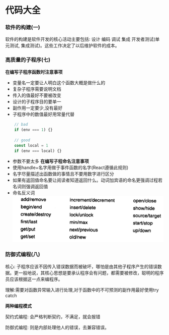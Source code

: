 # 代码大全
### 软件的构建(一)
软件的构建是软件开发的核心活动主要包括: 设计 编码 调试 集成 开发者测试(单元测试, 集成测试)。这些工作决定了以后维护软件的成本。

### 高质量的子程序(七)
**在编写子程序函数时注意事项**
- 变量名一定要让人明白这个函数大概是做什么的
- 复杂子程序需要说明文档
- 传入的值最好不要被改变
- 设计的子程序目的要单一
- 副作用一定要少,没有最好
- 子程序中的数值最好用常量代替
```js
    // bad
    if (env === 1) {}

    // good
    const local = 1
    if (env === local) {}
```
- 参数不要太多
**在编写子程命名注意事项**
- 使用handle+名字用做于事件函数的名字(React遵循此规则)
- 名字尽量描述出函数做的事情且不要用数字进行区分
- 如果有返回值命名要让阅读者知道返回什么。动词加宾语的命名更强调过程若名词则强调返回值
- 命名反义词
![](../img/Snipaste_2021-06-23_17-22-30.png)

### 防御式编程(八)
核心: 子程序应该不因传入错误数据而被破坏，哪怕是由其他子程序产生的错误数据。更一般地说，其核心思想是要承认程序会有问题，都需要被修改，聪明的程序员应该根据这一点来编程序。

理解:需要对函数异常输入进行处理,对于函数中的不可预测的副作用最好使用try catch

**两种编程模式**

契约式编程: 会严格判断契约，不满足，就会报错

防御式编程: 则是内部处理他人的错误，去兼容错误。